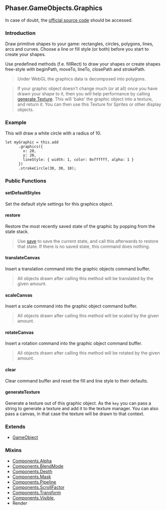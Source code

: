 ## Phaser.GameObjects.Graphics

In case of doubt, the [official source code](https://github.com/photonstorm/phaser) should be accessed.

### Introduction

Draw primitive shapes to your game: rectangles, circles, polygons, lines, arcs and curves.
Choose a line or fill style (or both) before you start to create your shapes.

Use predefined methods (f.e. fillRect) to draw your shapes or create shapes free-style with
beginPath, moveTo, lineTo, closePath and strokePath.


> Under WebGL the graphics data is decomposed into polygons.

> If your graphic object doesn't change much (or at all) once you have drawn your shape to it, then you will help performance by calling [generate Texture](https://github.com/digitsensitive/phaser3-typescript/blob/master/cheatsheets/gameobjects/graphics.md# generatetexture).
> This will 'bake' the graphic object into a texture, and return it. You can then use this Texture for Sprites or other display objects.

### Example

This will draw a white circle with a radius of 10.

```
let myGraphic = this.add
      .graphics({
        x: 20,
        y: 20,
        lineStyle: { width: 1, color: 0xffffff, alpha: 1 }
      })
      .strokeCircle(30, 30, 10);
```

### Public Functions

#### setDefaultStyles

Set the default style settings for this graphics object.

#### restore

Restore the most recently saved state of the graphic by popping from the state stack.

> Use [save](https://github.com/digitsensitive/phaser3-typescript/blob/master/cheatsheets/gameobjects/graphics.md#save) to save the current state, and call this afterwards to restore that state.
> If there is no saved state, this command does nothing.

#### translateCanvas

Insert a translation command into the graphic objects command buffer.

> All objects drawn after calling this method will be translated by the given amount.

#### scaleCanvas

Insert a scale command into the graphic object command buffer.

> All objects drawn after calling this method will be scaled by the given amount.

#### rotateCanvas

Insert a rotation command into the graphic object command buffer.

> All objects drawn after calling this method will be rotated by the given amount.

#### clear

Clear command buffer and reset the fill and line style to their defaults.

#### generateTexture

Generate a texture out of this graphic object. As the `key` you can pass a string to generate a texture
and add it to the texture manager. You can also pass a canvas, in that case the texture will be drawn to that context.

### Extends

- [GameObject](https://github.com/digitsensitive/phaser3-typescript/blob/master/cheatsheets/gameobjects/gameobject.md)

### Mixins

- [Components.Alpha](https://github.com/digitsensitive/phaser3-typescript/blob/master/cheatsheets/gameobjects/components/alpha.md)
- [Components.BlendMode](https://github.com/digitsensitive/phaser3-typescript/blob/master/cheatsheets/gameobjects/components/blend-mode.md)
- [Components.Depth](https://github.com/digitsensitive/phaser3-typescript/blob/master/cheatsheets/gameobjects/components/depth.md)
- [Components.Mask](https://github.com/digitsensitive/phaser3-typescript/blob/master/cheatsheets/gameobjects/components/mask.md)
- [Components.Pipeline](https://github.com/digitsensitive/phaser3-typescript/blob/master/cheatsheets/gameobjects/components/pipeline.md)
- [Components.ScrollFactor](https://github.com/digitsensitive/phaser3-typescript/blob/master/cheatsheets/gameobjects/components/scroll-factor.md)
- [Components.Transform](https://github.com/digitsensitive/phaser3-typescript/blob/master/cheatsheets/gameobjects/components/transform.md)
- [Components.Visible](https://github.com/digitsensitive/phaser3-typescript/blob/master/cheatsheets/gameobjects/components/visible.md),
- Render